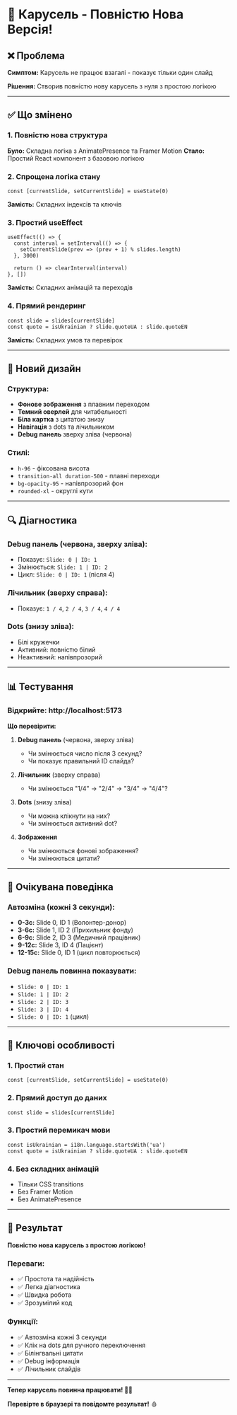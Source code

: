 # 🔄 Карусель - Повністю Нова Версія!

## ❌ Проблема

**Симптом:** Карусель не працює взагалі - показує тільки один слайд

**Рішення:** Створив повністю нову карусель з нуля з простою логікою

---

## ✅ Що змінено

### 1. Повністю нова структура

**Було:** Складна логіка з AnimatePresence та Framer Motion
**Стало:** Простий React компонент з базовою логікою

### 2. Спрощена логіка стану

```tsx
const [currentSlide, setCurrentSlide] = useState(0)
```

**Замість:** Складних індексів та ключів

### 3. Простий useEffect

```tsx
useEffect(() => {
  const interval = setInterval(() => {
    setCurrentSlide(prev => (prev + 1) % slides.length)
  }, 3000)
  
  return () => clearInterval(interval)
}, [])
```

**Замість:** Складних анімацій та переходів

### 4. Прямий рендеринг

```tsx
const slide = slides[currentSlide]
const quote = isUkrainian ? slide.quoteUA : slide.quoteEN
```

**Замість:** Складних умов та перевірок

---

## 🎨 Новий дизайн

### Структура:
- **Фонове зображення** з плавним переходом
- **Темний оверлей** для читабельності
- **Біла картка** з цитатою знизу
- **Навігація** з dots та лічильником
- **Debug панель** зверху зліва (червона)

### Стилі:
- `h-96` - фіксована висота
- `transition-all duration-500` - плавні переходи
- `bg-opacity-95` - напівпрозорий фон
- `rounded-xl` - округлі кути

---

## 🔍 Діагностика

### Debug панель (червона, зверху зліва):
- Показує: `Slide: 0 | ID: 1`
- Змінюється: `Slide: 1 | ID: 2`
- Цикл: `Slide: 0 | ID: 1` (після 4)

### Лічильник (зверху справа):
- Показує: `1 / 4`, `2 / 4`, `3 / 4`, `4 / 4`

### Dots (знизу зліва):
- Білі кружечки
- Активний: повністю білий
- Неактивний: напівпрозорий

---

## 📊 Тестування

### Відкрийте: http://localhost:5173

**Що перевірити:**

1. **Debug панель** (червона, зверху зліва)
   - Чи змінюється число після 3 секунд?
   - Чи показує правильний ID слайда?

2. **Лічильник** (зверху справа)
   - Чи змінюється "1/4" → "2/4" → "3/4" → "4/4"?

3. **Dots** (знизу зліва)
   - Чи можна клікнути на них?
   - Чи змінюється активний dot?

4. **Зображення**
   - Чи змінюються фонові зображення?
   - Чи змінюються цитати?

---

## 🎯 Очікувана поведінка

### Автозміна (кожні 3 секунди):
- **0-3с:** Slide 0, ID 1 (Волонтер-донор)
- **3-6с:** Slide 1, ID 2 (Прихильник фонду)
- **6-9с:** Slide 2, ID 3 (Медичний працівник)
- **9-12с:** Slide 3, ID 4 (Пацієнт)
- **12-15с:** Slide 0, ID 1 (цикл повторюється)

### Debug панель повинна показувати:
- `Slide: 0 | ID: 1`
- `Slide: 1 | ID: 2`
- `Slide: 2 | ID: 3`
- `Slide: 3 | ID: 4`
- `Slide: 0 | ID: 1` (цикл)

---

## 🔧 Ключові особливості

### 1. Простий стан
```tsx
const [currentSlide, setCurrentSlide] = useState(0)
```

### 2. Прямий доступ до даних
```tsx
const slide = slides[currentSlide]
```

### 3. Простий перемикач мови
```tsx
const isUkrainian = i18n.language.startsWith('ua')
const quote = isUkrainian ? slide.quoteUA : slide.quoteEN
```

### 4. Без складних анімацій
- Тільки CSS transitions
- Без Framer Motion
- Без AnimatePresence

---

## 🚀 Результат

**Повністю нова карусель з простою логікою!**

### Переваги:
- ✅ Простота та надійність
- ✅ Легка діагностика
- ✅ Швидка робота
- ✅ Зрозумілий код

### Функції:
- ✅ Автозміна кожні 3 секунди
- ✅ Клік на dots для ручного переключення
- ✅ Білінгвальні цитати
- ✅ Debug інформація
- ✅ Лічильник слайдів

---

**Тепер карусель повинна працювати! 🎠✨**

**Перевірте в браузері та повідомте результат!** 🩸

